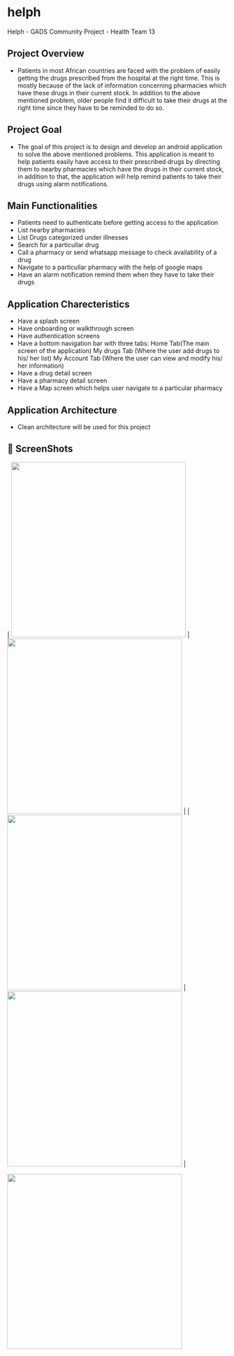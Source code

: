 # helph
Helph - GADS Community Project - Health Team 13

## Project Overview 
* Patients in most African countries are faced with the problem of easily getting the drugs prescribed from the hospital at the right time.
This is mostly because of the lack of information concerning pharmacies which have these drugs in their current stock. In addition to the
above mentioned problem, older people find it difficult to take their drugs at the right time since they have to be reminded to do so.

## Project Goal
* The goal of this project is to design and develop an android application to solve the above mentioned problems. This application is meant
to help patients easily have access to their prescribed drugs by directing them to nearby pharmacies which have the drugs in their current stock,
in addition to that, the application will help remind patients to take their drugs using alarm notifications.

## Main Functionalities
- Patients need to authenticate before getting access to the application
- List nearby pharmacies
- List Drugs categorized under illnesses
- Search for a particullar drug
- Call a pharmacy or send whatsapp message to check availability of a drug
- Navigate to a particullar pharmacy with the help of google maps
- Have an alarm notification remind them when they have to take their
drugs

## Application Charecteristics
- Have a splash screen
- Have onboarding or walkthrough screen
- Have authentication screens
- Have a bottom navigation bar with three tabs:
 Home Tab(The main screen of the application)
 My drugs Tab (Where the user add drugs to his/ her list)
 My Account Tab (Where the user can view and modify his/ her
information)
- Have a drug detail screen
- Have a pharmacy detail screen
- Have a Map screen which helps user navigate to a particular pharmacy

## Application Architecture
- Clean architecture will be used for this project

## 📸 ScreenShots

| <img src="screenshots/login.png" width="400">  | <img src="screenshots/signup1.png" width="400">  |
| <img src="screenshots/signup2.png" width="400">  | <img src="screenshots/signup3.png" width="400">  |



<img src="screenshots/signup3.png" width="400">

